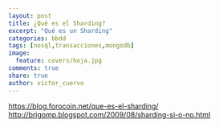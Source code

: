 ```yaml
---
layout: post
title: ¿Qué es el Sharding?
excerpt: "Qué es un Sharding"
categories: bbdd
tags: [nosql,transacciones,mongodb]
image:
  feature: covers/hoja.jpg
comments: true
share: true
author: victor_cuervo
---
```


https://blog.forocoin.net/que-es-el-sharding/
http://brigomp.blogspot.com/2009/08/sharding-si-o-no.html

[NoSQL]: {{site.url}}/nosql/bd-nosql/
[MongoDB]:  {{site.url}}/mongodb/
